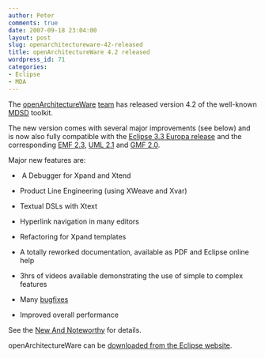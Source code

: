 ```yaml
---
author: Peter
comments: true
date: 2007-09-18 23:04:00
layout: post
slug: openarchitectureware-42-released
title: openArchitectureWare 4.2 released
wordpress_id: 71
categories:
- Eclipse
- MDA
---
```


The [openArchitectureWare](http://www.openarchitectureware.org/) [team](http://www.openarchitectureware.org/staticpages/index.php/team?menu=About_Team) has released version 4.2 of the well-known [MDSD](http://de.wikipedia.org/wiki/MDSD) toolkit.

The new version comes with several major improvements (see below) and is now also fully compatible with the [Eclipse 3.3 Europa release](http://www.eclipse.org/europa/) and the corresponding [EMF 2.3](http://www.eclipse.org/modeling/emf/), [UML 2.1](http://www.eclipse.org/modeling/mdt/?project=uml2#uml2) and [GMF 2.0](http://www.eclipse.org/modeling/gmf/).

Major new features are:



	
  *  A Debugger for Xpand and Xtend

	
  * Product Line Engineering (using XWeave and Xvar)

	
  * Textual DSLs with Xtext

	
  * Hyperlink navigation in many editors

	
  * Refactoring for Xpand templates

	
  * A totally reworked documentation, available as PDF and Eclipse online help

	
  * 3hrs of videos available demonstrating the use of simple to complex features

	
  * Many [bugfixes](https://bugs.eclipse.org/bugs/buglist.cgi?short_desc_type=allwordssubstr&short_desc=&product=GMT&component=OAW&component=oAW-check&component=oAW-classic&component=oAW-default&component=oAW-docs&component=oAW-emf&component=oAW-expressions&component=oAW-extend&component=oAW-gmf&component=oaw-plugins&component=oAW-recipe&component=oAW-samples&component=oAW-uml2&component=oAW-utilities&component=oAW-workflow&component=oAW-xtext&version=4.2&long_desc_type=allwordssubstr&long_desc=&bug_status=RESOLVED&bug_status=VERIFIED&bug_status=CLOSED&order=Importance)

	
  * Improved overall performance


See the [New And Noteworthy](http://www.eclipse.org/gmt/oaw/doc/4.2/nAndN/contents/whatsnew.html) for details.

openArchitectureWare can be [downloaded from the Eclipse website](http://www.eclipse.org/gmt/oaw/download/).
